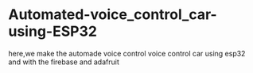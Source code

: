 # Automated-voice_control_car-using-ESP32
here,we make the automade voice control voice control car using esp32 and with the firebase and adafruit
